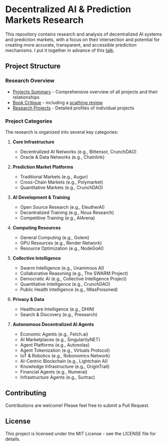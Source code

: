 # Decentralized AI & Prediction Markets Research

This repository contains research and analysis of decentralized AI systems and prediction markets, with a focus on their intersection and potential for creating more accurate, transparent, and accessible prediction mechanisms. I put it together in advance of this [talk](https://cfmar.pstat.ucsb.edu/news/event/646). 

## Project Structure

### Research Overview
- [Projects Summary](projects-summary.md) - Comprehensive overview of all projects and their relationships
- [Book Critique](book-critique/) - including a [scathing review](https://github.com/microprediction/cfmar/blob/main/scathing-review.md).
- [Research Projects](research/projects/) - Detailed profiles of individual projects

### Project Categories
The research is organized into several key categories:

1. **Core Infrastructure**
   - Decentralized AI Networks (e.g., Bittensor, CrunchDAO)
   - Oracle & Data Networks (e.g., Chainlink)

2. **Prediction Market Platforms**
   - Traditional Markets (e.g., Augur)
   - Cross-Chain Markets (e.g., Polymarket)
   - Quantitative Markets (e.g., CrunchDAO)

3. **AI Development & Training**
   - Open Source Research (e.g., EleutherAI)
   - Decentralized Training (e.g., Nous Research)
   - Competitive Training (e.g., AIArena)

4. **Computing Resources**
   - General Computing (e.g., Golem)
   - GPU Resources (e.g., Render Network)
   - Resource Optimization (e.g., NodeGoAI)

5. **Collective Intelligence**
   - Swarm Intelligence (e.g., Unanimous AI)
   - Collaborative Reasoning (e.g., The SWARM Project)
   - Democratic AI (e.g., Collective Intelligence Project)
   - Quantitative Intelligence (e.g., CrunchDAO)
   - Public Health Intelligence (e.g., IWasPoisoned)

6. **Privacy & Data**
   - Healthcare Intelligence (e.g., DHIN)
   - Search & Discovery (e.g., Presearch)

7. **Autonomous Decentralized AI Agents**
   - Economic Agents (e.g., Fetch.ai)
   - AI Marketplaces (e.g., SingularityNET)
   - Agent Platforms (e.g., Autonolas)
   - Agent Tokenization (e.g., Virtuals Protocol)
   - IoT & Robotics (e.g., Robonomics Network)
   - AI-Centric Blockchain (e.g., Lightchain AI)
   - Knowledge Infrastructure (e.g., OriginTrail)
   - Financial Agents (e.g., Numerai)
   - Infrastructure Agents (e.g., Surtrac)


## Contributing

Contributions are welcome! Please feel free to submit a Pull Request.

## License

This project is licensed under the MIT License - see the LICENSE file for details.
